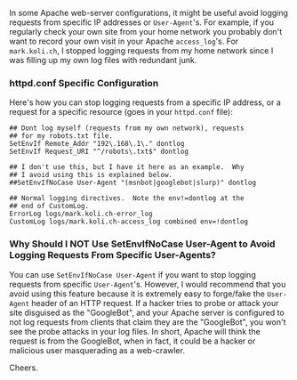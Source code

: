 In some Apache web-server configurations, it might be useful avoid logging requests from specific IP addresses or `User-Agent`'s.  For example, if you regularly check your own site from your home network you probably don't want to record your own visit in your Apache `access_log`'s.  For `mark.koli.ch`, I stopped logging requests from my home network since I was filling up my own log files with redundant junk.

### httpd.conf Specific Configuration

Here's how you can stop logging requests from a specific IP address, or a request for a specific resource (goes in your `httpd.conf` file):

```
## Dont log myself (requests from my own network), requests
## for my robots.txt file.
SetEnvIf Remote_Addr "192\.168\.1\." dontlog
SetEnvIf Request_URI "^/robots\.txt$" dontlog

## I don't use this, but I have it here as an example.  Why
## I avoid using this is explained below.
##SetEnvIfNoCase User-Agent "(msnbot|googlebot|slurp)" dontlog

## Normal logging directives.  Note the env!=dontlog at the
## end of CustomLog.
ErrorLog logs/mark.koli.ch-error_log
CustomLog logs/mark.koli.ch-access_log combined env=!dontlog
```

### Why Should I NOT Use SetEnvIfNoCase User-Agent to Avoid Logging Requests From Specific User-Agents?

You can use `SetEnvIfNoCase User-Agent` if you want to stop logging requests from specific `User-Agent`'s.  However, I would recommend that you avoid using this feature because it is extremely easy to forge/fake the `User-Agent` header of an HTTP request.  If a hacker tries to probe or attack your site disguised as the "GoogleBot", and your Apache server is configured to not log requests from clients that claim they are the "GoogleBot", you won't see the probe attacks in your log files.  In short, Apache will think the request is from the GoogleBot, when in fact, it could be a hacker or malicious user masquerading as a web-crawler.

Cheers.